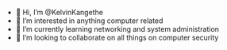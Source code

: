 - 👋 Hi, I’m @KelvinKangethe
- 👀 I’m interested in anything computer related
- 🌱 I’m currently learning networking and system administration
- 💞️ I’m looking to collaborate on all things on computer security

<!---
KelvinKangethe/KelvinKangethe is a ✨ special ✨ repository because its `README.md` (this file) appears on your GitHub profile.
You can click the Preview link to take a look at your changes.
--->
